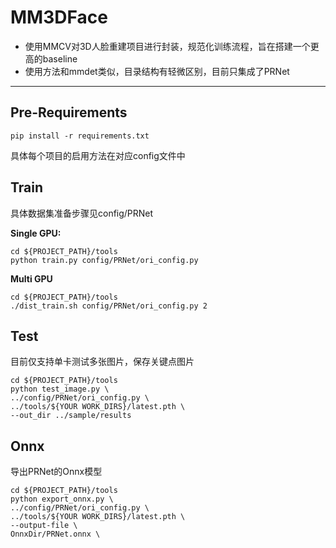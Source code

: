 # MM3DFace

- 使用MMCV对3D人脸重建项目进行封装，规范化训练流程，旨在搭建一个更高的baseline
- 使用方法和mmdet类似，目录结构有轻微区别，目前只集成了PRNet

----
##  Pre-Requirements 

```shell
pip install -r requirements.txt
```

具体每个项目的启用方法在对应config文件中

## Train

具体数据集准备步骤见config/PRNet

**Single GPU:**

```shell
cd ${PROJECT_PATH}/tools
python train.py config/PRNet/ori_config.py
```

**Multi GPU**

```shell
cd ${PROJECT_PATH}/tools
./dist_train.sh config/PRNet/ori_config.py 2
```

## Test

目前仅支持单卡测试多张图片，保存关键点图片

```shell
cd ${PROJECT_PATH}/tools
python test_image.py \
../config/PRNet/ori_config.py \
../tools/${YOUR WORK_DIRS}/latest.pth \
--out_dir ../sample/results
```

## Onnx

导出PRNet的Onnx模型

```shell
cd ${PROJECT_PATH}/tools
python export_onnx.py \
../config/PRNet/ori_config.py \
../tools/${YOUR WORK_DIRS}/latest.pth \
--output-file \
OnnxDir/PRNet.onnx \
```


